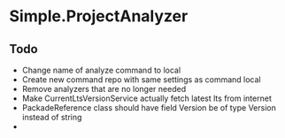 # Simple.ProjectAnalyzer



## Todo 
* Change name of analyze command to local
* Create new command repo with same settings as command local
* Remove analyzers that are no longer needed
* Make CurrentLtsVersionService actually fetch latest lts from internet
* PackadeReference class should have field Version be of type Version instead of string
* 
